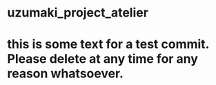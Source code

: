 # uzumaki_project_atelier


# this is some text for a test commit. Please delete at any time for any reason whatsoever.